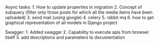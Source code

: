 

Async tasks:
	1.	How to update properties in migration
	2.	Concept of subquery (filter only those posts for which all the media items have been uploaded)
	3.	send mail (using google)
	4.	celery
	5.	rabbit mq
	6.	how to get graphical representation of all models in Django project

Swagger:
	1. Added swagger
	2. Capability to execute apis from browser itself
	3. add descriptions and parameters to documentation